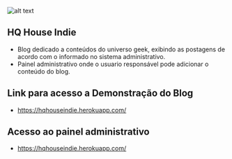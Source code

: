 ![alt text](https://hqhouseindie.herokuapp.com/img/logoHQ.png)

## HQ House Indie
- Blog dedicado a conteúdos do universo geek, exibindo as postagens de acordo com o informado no sistema administrativo.
- Painel administrativo onde o usuario responsável pode adicionar o conteúdo do blog.

## Link para acesso a Demonstração do Blog
- https://hqhouseindie.herokuapp.com/

## Acesso ao painel administrativo
- https://hqhouseindie.herokuapp.com/
